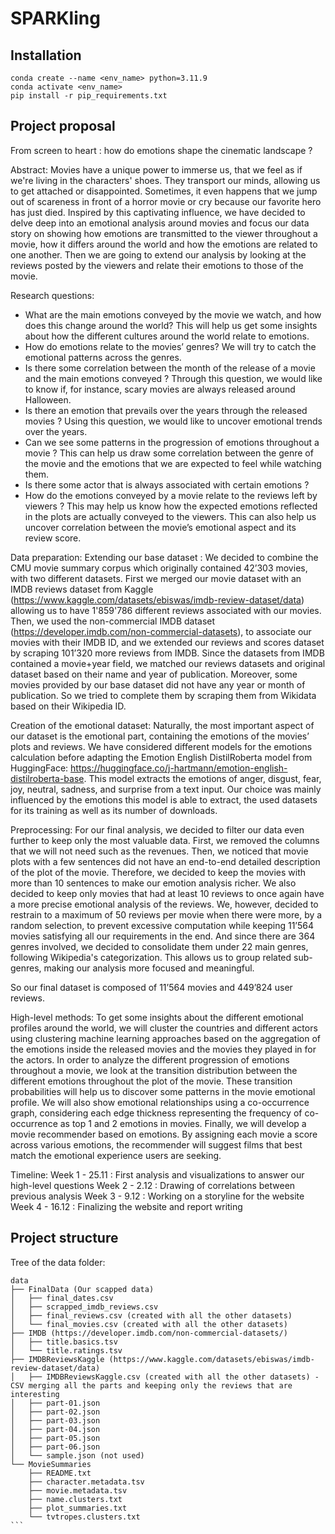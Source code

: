 # SPARKling

## Installation
```
conda create --name <env_name> python=3.11.9
conda activate <env_name>
pip install -r pip_requirements.txt
```
## Project proposal 

From screen to heart : how do emotions shape the cinematic landscape ?


Abstract:
Movies have a unique power to immerse us, that we feel as if we're living in the characters' shoes. They transport our minds, allowing us to get attached or disappointed. Sometimes, it even happens that we jump out of scareness in front of a horror movie or cry because our favorite hero has just died. Inspired by this captivating influence, we have decided to delve deep into an emotional analysis around movies and focus our data story on showing how emotions are transmitted to the viewer throughout a movie, how it differs around the world and how the emotions are related to one another. Then we are going to extend our analysis by looking at the reviews posted by the viewers and relate their emotions to those of the movie.

Research questions:
- What are the main emotions conveyed by the movie we watch, and how does this change around the world? This will help us get some insights about how the different cultures around the world relate to emotions.
- How do emotions relate to the movies’ genres? We will try to catch the emotional patterns across the genres.
- Is there some correlation between the month of the release of a movie and the main emotions conveyed ? Through this question, we would like to know if, for instance, scary movies are always released around Halloween.
- Is there an emotion that prevails over the years through the released movies ?  Using this question, we would like to uncover emotional trends over the years.
- Can we see some patterns in the progression of emotions throughout a movie ? This can help us draw some correlation between the genre of the movie and the emotions that we are expected to feel while watching them.
- Is there some actor that is always associated with certain emotions ?
- How do the emotions conveyed by a movie relate to the reviews left by viewers ? This may help us know how the expected emotions reflected in the plots are actually conveyed to the viewers. This can also help us uncover correlation between the movie’s emotional aspect and its review score.


Data preparation:
Extending our base dataset :
We decided to combine the CMU movie summary corpus which originally contained 42’303 movies, with two different datasets. First we merged our movie dataset with an IMDB reviews dataset from Kaggle (https://www.kaggle.com/datasets/ebiswas/imdb-review-dataset/data) allowing us to have 1'859'786 different reviews associated with our movies. 
Then, we used the non-commercial IMDB dataset (https://developer.imdb.com/non-commercial-datasets), to associate our movies with their IMDB ID, and we extended our reviews and scores dataset by scraping 101’320 more reviews from IMDB. Since the datasets from IMDB contained a movie+year field, we matched our reviews datasets and original dataset based on their name and year of publication.
Moreover, some movies provided by our base dataset did not have any year or month of publication. So we tried to complete them by scraping them from Wikidata based on their Wikipedia ID.
 
Creation of the emotional dataset:
Naturally, the most important aspect of our dataset is the emotional part, containing the emotions of the movies’ plots and reviews. We have considered different models for the emotions calculation before adapting the Emotion English DistilRoberta model from HuggingFace: https://huggingface.co/j-hartmann/emotion-english-distilroberta-base. This model extracts the emotions of anger, disgust, fear, joy, neutral, sadness, and surprise from a text input. Our choice was mainly influenced by the emotions this model is able to extract, the used datasets for its training as well as its number of downloads.
 
Preprocessing:
For our final analysis, we decided to filter our data even further to keep only the most valuable data. First, we removed the columns that we will not need such as the revenues. Then, we noticed that movie plots with a few sentences did not have an end-to-end detailed description of the plot of the movie. Therefore, we decided to keep the movies with more than 10 sentences to make our emotion analysis richer. We also decided to keep only movies that had at least 10 reviews to once again have a more precise emotional analysis of the reviews. We, however, decided to restrain to a maximum of 50 reviews per movie when there were more, by a random selection, to prevent excessive computation while keeping 11’564 movies satisfying all our requirements in the end.
And since there are 364 genres involved, we decided to consolidate them under 22 main genres, following Wikipedia's categorization. This allows us to group related sub-genres, making our analysis more focused and meaningful.

So our final dataset is composed of 11’564 movies and 449’824 user reviews.

High-level methods:
To get some insights about the different emotional profiles around the world, we will cluster the countries and different actors using clustering machine learning approaches based on the aggregation of the emotions inside the released movies and the movies they played in for the actors.
In order to analyze the different progression of emotions throughout a movie, we look at the transition distribution between the different emotions throughout the plot of the movie. These transition probabilities will help us to discover some patterns in the movie emotional profile.
We will also show emotional relationships using a co-occurrence graph, considering each edge thickness representing the frequency of co-occurrence as top 1 and 2 emotions in movies.
Finally, we will develop a movie recommender based on emotions. By assigning each movie a score across various emotions, the recommender will suggest films that best match the emotional experience users are seeking.

Timeline:
Week 1 - 25.11 : First analysis and visualizations to answer our high-level questions
Week 2 - 2.12 : Drawing of correlations between previous analysis
Week 3 - 9.12 : Working on a storyline for the website
Week 4 -  16.12 : Finalizing the website and report writing



## Project structure

Tree of the data folder:

````
data
├── FinalData (Our scapped data)
│   ├── final_dates.csv
│   ├── scrapped_imdb_reviews.csv
│   ├── final_reviews.csv (created with all the other datasets)
│   └── final_movies.csv (created with all the other datasets)
├── IMDB (https://developer.imdb.com/non-commercial-datasets/)
│   ├── title.basics.tsv
│   └── title.ratings.tsv
├── IMDBReviewsKaggle (https://www.kaggle.com/datasets/ebiswas/imdb-review-dataset/data)
│   ├── IMDBReviewsKaggle.csv (created with all the other datasets) - CSV merging all the parts and keeping only the reviews that are interesting
│   ├── part-01.json
│   ├── part-02.json
│   ├── part-03.json
│   ├── part-04.json
│   ├── part-05.json
│   ├── part-06.json
│   └── sample.json (not used)
└── MovieSummaries
    ├── README.txt
    ├── character.metadata.tsv
    ├── movie.metadata.tsv
    ├── name.clusters.txt
    ├── plot_summaries.txt
    └── tvtropes.clusters.txt
```
